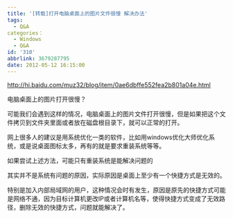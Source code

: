 ```yaml
---
title: '[转载]打开电脑桌面上的图片文件很慢 解决办法'
tags:
  - Q&A
categories：
  - Windows
  - Q&A
id: '310'
abbrlink: 3679287795
date: 2012-05-12 16:15:00
---
```


http://hi.baidu.com/muz32/blog/item/0ae6dbffe552fea2b801a04e.html  
  

电脑桌面上的图片打开很慢？

可能我们会遇到这样的情况，电脑桌面上的图片文件打开很慢，但是如果把这个文件拷贝到文件夹里面或者放在磁盘根目录下，就可以正常的打开。

网上很多人的建议是用系统优化一类的软件，比如用windows优化大师优化系统，或是说桌面图标太多，再有的就是要求重装系统等等。

如果尝试上述方法，可能只有重装系统是能解决问题的

其实并不是系统有问题的原因，实际原因是桌面上至少有一个快捷方式是无效的。

特别是加入内部局域网的用户，这种情况会时有发生，原因是原先的快捷方式可能是网络不通，因为目标计算机更改IP或者计算机名等，使得快捷方式变成了无效路径，删除无效的快捷方式，问题就能解决了。